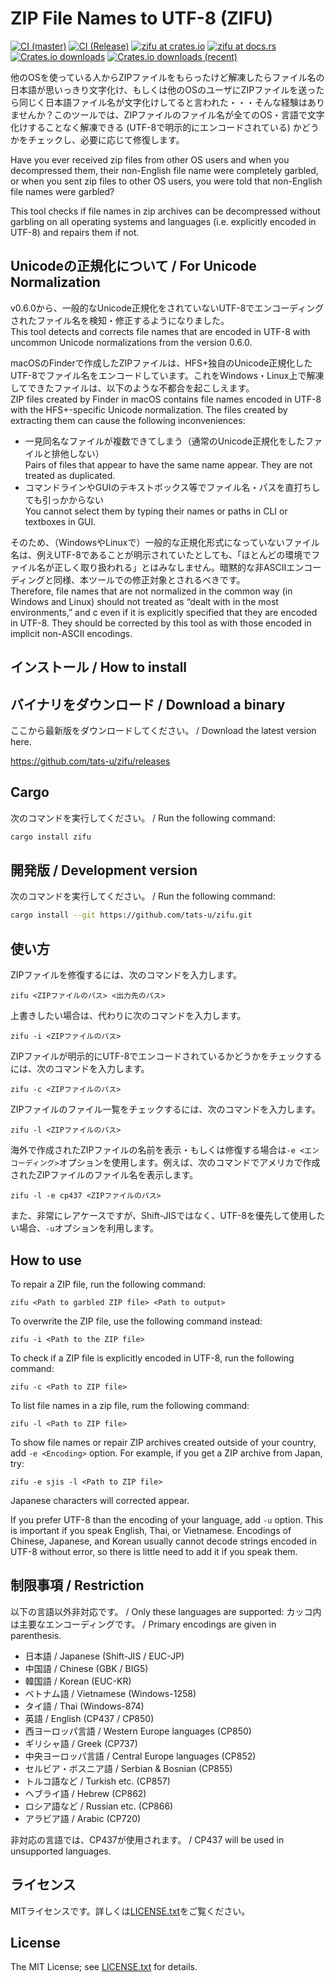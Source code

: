 # **ZI**P **F**ile Names to **U**TF-8 (ZIFU)

[![CI (master)](<https://github.com/tats-u/zifu/workflows/CI%20(master)/badge.svg>)](https://github.com/tats-u/zifu/actions/workflows/master.yml)
[![CI (Release)](<https://github.com/tats-u/zifu/workflows/CI%20(Release)/badge.svg>)](https://github.com/tats-u/zifu/actions/workflows/release.yml)
[![zifu at crates.io](https://img.shields.io/crates/v/zifu.svg)](https://crates.io/crates/zifu)
[![zifu at docs.rs](https://docs.rs/zifu/badge.svg)](https://docs.rs/zifu/)
[![Crates.io downloads](https://img.shields.io/crates/d/zifu)](https://crates.io/crates/zifu)
[![Crates.io downloads (recent)](https://img.shields.io/crates/dr/zifu)]((https://crates.io/crates/zifu))

他のOSを使っている人からZIPファイルをもらったけど解凍したらファイル名の日本語が思いっきり文字化け、もしくは他のOSのユーザにZIPファイルを送ったら同じく日本語ファイル名が文字化けしてると言われた・・・そんな経験はありませんか？このツールでは、ZIPファイルのファイル名が全てのOS・言語で文字化けすることなく解凍できる (UTF-8で明示的にエンコードされている) かどうかをチェックし、必要に応じて修復します。

Have you ever received zip files from other OS users and when you decompressed them, their non-English file name were completely garbled, or when you sent zip files to other OS users, you were told that non-English file names were garbled?

This tool checks if file names in zip archives can be decompressed without garbling on all operating systems and languages (i.e. explicitly encoded in UTF-8) and repairs them if not.

## Unicodeの正規化について / For Unicode Normalization

v0.6.0から、一般的なUnicode正規化をされていないUTF-8でエンコーディングされたファイル名を検知・修正するようになりました。  
This tool detects and corrects file names that are encoded in UTF-8 with uncommon Unicode normalizations from the version 0.6.0.

macOSのFinderで作成したZIPファイルは、HFS+独自のUnicode正規化したUTF-8でファイル名をエンコードしています。これをWindows・Linux上で解凍してできたファイルは、以下のような不都合を起こしえます。  
ZIP files created by Finder in macOS contains file names encoded in UTF-8 with the HFS+-specific Unicode normalization.  The files created by extracting them can cause the following inconveniences:

- 一見同名なファイルが複数できてしまう（通常のUnicode正規化をしたファイルと排他しない）  
  Pairs of files that appear to have the same name appear.  They are not treated as duplicated.
- コマンドラインやGUIのテキストボックス等でファイル名・パスを直打ちしても引っかからない  
  You cannot select them by typing their names or paths in CLI or textboxes in GUI.

そのため、（WindowsやLinuxで）一般的な正規化形式になっていないファイル名は、例えUTF-8であることが明示されていたとしても、「ほとんどの環境でファイル名が正しく取り扱われる」とはみなしません。暗黙的な非ASCIIエンコーディングと同様、本ツールでの修正対象とされるべきです。  
Therefore, file names that are not normalized in the common way (in Windows and Linux) should not treated as “dealt with in the most environments,” and c even if it is explicitly specified that they are encoded in UTF-8.  They should be corrected by this tool as with those encoded in implicit non-ASCII encodings.

## インストール / How to install

## バイナリをダウンロード / Download a binary

ここから最新版をダウンロードしてください。 / Download the latest version here.

<https://github.com/tats-u/zifu/releases>

## Cargo

次のコマンドを実行してください。 / Run the following command:

```bash
cargo install zifu
```

## 開発版 / Development version

次のコマンドを実行してください。 / Run the following command:

```bash
cargo install --git https://github.com/tats-u/zifu.git
```

## 使い方

ZIPファイルを修復するには、次のコマンドを入力します。

```text
zifu <ZIPファイルのパス> <出力先のパス>
```

上書きしたい場合は、代わりに次のコマンドを入力します。

```text
zifu -i <ZIPファイルのパス>
```

ZIPファイルが明示的にUTF-8でエンコードされているかどうかをチェックするには、次のコマンドを入力します。

```text
zifu -c <ZIPファイルのパス>
```

ZIPファイルのファイル一覧をチェックするには、次のコマンドを入力します。

```text
zifu -l <ZIPファイルのパス>
```

海外で作成されたZIPファイルの名前を表示・もしくは修復する場合は`-e <エンコーディング>`オプションを使用します。例えば、次のコマンドでアメリカで作成されたZIPファイルのファイル名を表示します。

```text
zifu -l -e cp437 <ZIPファイルのパス>
```

また、非常にレアケースですが、Shift-JISではなく、UTF-8を優先して使用したい場合、`-u`オプションを利用します。

## How to use

To repair a ZIP file, run the following command:

```text
zifu <Path to garbled ZIP file> <Path to output>
```

To overwrite the ZIP file, use the following command instead:

```text
zifu -i <Path to the ZIP file>
```

To check if a ZIP file is explicitly encoded in UTF-8, run the following command:

```text
zifu -c <Path to ZIP file>
```

To list file names in a zip file, rum the following command:

```text
zifu -l <Path to ZIP file>
```

To show file names or repair ZIP archives created outside of your country, add `-e <Encoding>` option.  For example, if you get a ZIP archive from Japan, try:

```text
zifu -e sjis -l <Path to ZIP file>
```

Japanese characters will corrected appear.

If you prefer UTF-8 than the encoding of your language, add `-u` option.  This is important if you speak English, Thai, or Vietnamese.  Encodings of Chinese, Japanese, and Korean usually cannot decode strings encoded in UTF-8 without error, so there is little need to add it if you speak them.

## 制限事項 / Restriction

以下の言語以外非対応です。 / Only these languages are supported:
カッコ内は主要なエンコーディングです。 / Primary encodings are given in parenthesis.

- 日本語 / Japanese (Shift-JIS / EUC-JP)
- 中国語 / Chinese (GBK / BIG5)
- 韓国語 / Korean (EUC-KR)
- ベトナム語 / Vietnamese (Windows-1258)
- タイ語 / Thai (Windows-874)
- 英語 / English (CP437 / CP850)
- 西ヨーロッパ言語 / Western Europe languages (CP850)
- ギリシャ語 / Greek (CP737)
- 中央ヨーロッパ言語 / Central Europe languages (CP852)
- セルビア・ボスニア語 / Serbian & Bosnian (CP855)
- トルコ語など / Turkish etc. (CP857)
- ヘブライ語 / Hebrew (CP862)
- ロシア語など / Russian etc. (CP866)
- アラビア語 / Arabic (CP720)

非対応の言語では、CP437が使用されます。 / CP437 will be used in unsupported languages.

## ライセンス

MITライセンスです。詳しくは[LICENSE.txt](LICENSE.txt)をご覧ください。

## License

The MIT License; see [LICENSE.txt](LICENSE.txt) for details.
